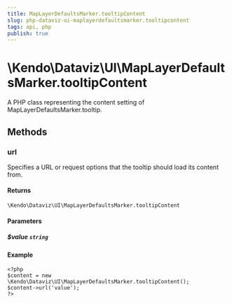 ```yaml
---
title: MapLayerDefaultsMarker.tooltipContent
slug: php-dataviz-ui-maplayerdefaultsmarker.tooltipcontent
tags: api, php
publish: true
---
```


# \Kendo\Dataviz\UI\MapLayerDefaultsMarker.tooltipContent

A PHP class representing the content setting of MapLayerDefaultsMarker.tooltip.


## Methods

### url
Specifies a URL or request options that the tooltip should load its content from.

#### Returns
`\Kendo\Dataviz\UI\MapLayerDefaultsMarker.tooltipContent`

#### Parameters

##### $value `string`



#### Example 
    <?php
    $content = new \Kendo\Dataviz\UI\MapLayerDefaultsMarker.tooltipContent();
    $content->url('value');
    ?>

